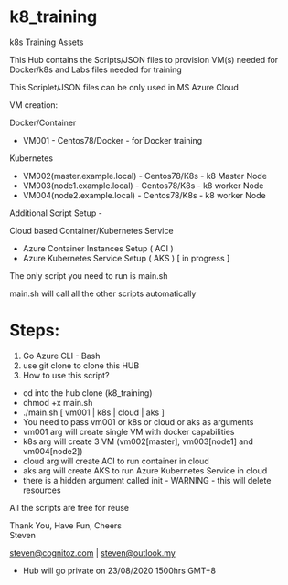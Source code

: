 # k8_training
k8s Training Assets

This Hub contains the Scripts/JSON files to provision VM(s) needed for Docker/k8s and Labs files needed for training

This Scriplet/JSON files can be only used in MS Azure Cloud

VM creation:

Docker/Container
- VM001 - Centos78/Docker - for Docker training

Kubernetes
- VM002(master.example.local) - Centos78/K8s - k8 Master Node
- VM003(node1.example.local)  - Centos78/K8s - k8 worker Node
- VM004(node2.example.local)  - Centos78/K8s - k8 worker Node

Additional Script Setup - 

Cloud based Container/Kubernetes Service
- Azure Container Instances Setup  ( ACI )
- Azure Kubernetes Service Setup ( AKS ) [ in progress ]

The only script you need to run is main.sh

main.sh will call all the other scripts automatically

# Steps: 

1. Go Azure CLI - Bash
2. use git clone to clone this HUB
3. How to use this script? 

- cd into the hub clone (k8_training)
- chmod +x main.sh 
- ./main.sh  [ vm001 | k8s | cloud | aks ]
- You need to pass vm001 or k8s or cloud or aks as arguments
- vm001 arg will create single VM with docker capabilities 
- k8s arg will create 3 VM  (vm002[master], vm003[node1] and vm004[node2]) 
- cloud arg will create ACI to run container in cloud
- aks arg will create AKS to run Azure Kubernetes Service in cloud
- there is a hidden argument called init - WARNING - this will delete resources 

All the scripts are free for reuse

Thank You, Have Fun, Cheers<br>
Steven<br>

steven@cognitoz.com | steven@outlook.my

- Hub will go private on 23/08/2020 1500hrs GMT+8